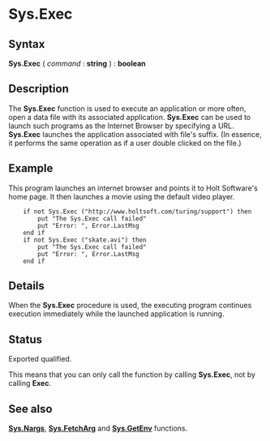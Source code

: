 
# Sys.Exec

## Syntax
**Sys.Exec** ( _command_ : **string** ) : **boolean**

## Description
The **Sys.Exec** function is used to execute an application or more often, open a data file with its associated application. **Sys.Exec** can be used to launch such programs as the Internet Browser by specifying a URL. **Sys.Exec** launches the application associated with file's suffix. (In essence, it performs the same operation as if a user double clicked on the file.)


## Example
This program launches an internet browser and points it to Holt Software's home page. It then launches a movie using the default video player.

        if not Sys.Exec ("http://www.holtsoft.com/turing/support") then
            put "The Sys.Exec call failed"
            put "Error: ", Error.LastMsg
        end if
        if not Sys.Exec ("skate.avi") then
            put "The Sys.Exec call failed"
            put "Error: ", Error.LastMsg
        end if
## Details
When the **Sys.Exec** procedure is used, the executing program continues execution immediately while the launched application is running. 


## Status
Exported qualified.

This means that you can only call the function by calling **Sys.Exec**, not by calling **Exec**.


## See also
**[Sys.Nargs](sys_nargs.html)**, **[Sys.FetchArg](sys_fetcharg.html)** and **[Sys.GetEnv](sys_getenv.html)** functions.

